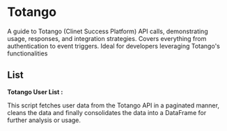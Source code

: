 # Totango
A guide to Totango (Clinet Success Platform) API calls, demonstrating usage, responses, and integration strategies. Covers everything from authentication to event triggers. Ideal for developers leveraging Totango's functionalities

## List

**Totango User List :** 

This script fetches user data from the Totango API in a paginated manner, cleans the data and finally consolidates the data into a DataFrame for further analysis or usage.
